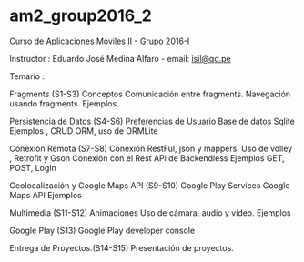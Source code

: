 # am2_group2016_2
Curso de Aplicaciones Móviles II - Grupo 2016-I

Instructor : Eduardo José Medina Alfaro - email: isil@qd.pe

Temario :

Fragments (S1-S3)
        Conceptos
        Comunicación entre fragments.
        Navegación usando fragments.
        Ejemplos.

Persistencia de Datos (S4-S6)
        Preferencias de Usuario
        Base de datos Sqlite
        Ejemplos , CRUD
        ORM, uso de ORMLite

Conexión Remota (S7-S8)
        Conexión RestFul, json y mappers.
        Uso de volley , Retrofit y Gson
        Conexión con el Rest APi de Backendless
        Ejemplos GET, POST, LogIn

Geolocalización y Google Maps API (S9-S10)
        Google Play Services
        Google Maps API
        Ejemplos

Multimedia (S11-S12)
        Animaciones
        Uso de cámara, audio y vídeo.
        Ejemplos

Google Play (S13)
        Google Play developer console

Entrega de Proyectos.(S14-S15)
        Presentación de proyectos.

